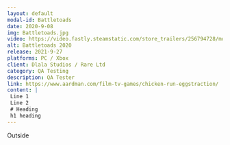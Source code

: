 ```yaml
---
layout: default
modal-id: Battletoads
date: 2020-9-08
img: Battletoads.jpg
video: https://video.fastly.steamstatic.com/store_trailers/256794728/movie480_vp9.webm?t=1596203846
alt: Battletoads 2020
release: 2021-9-27
platforms: PC / Xbox
client: Dlala Studios / Rare Ltd
category: QA Testing
description: QA Tester
link: https://www.aardman.com/film-tv-games/chicken-run-eggstraction/
content: |
 Line 1
 Line 2
 # Heading
 h1 heading
---
```

Outside